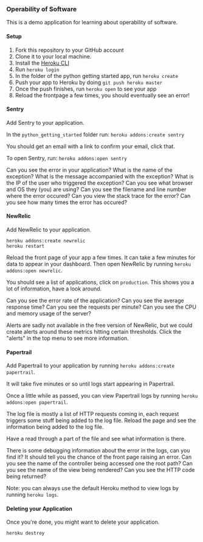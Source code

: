 ### Operability of Software

This is a demo application for learning about operability of software.

#### Setup

1. Fork this repository to your GitHub account
2. Clone it to your local machine.
3. Install the [Heroku CLI](https://devcenter.heroku.com/articles/heroku-cli#download-and-install)
4. Run `heroku login`
5. In the folder of the python getting started app, run `heroku create`
6. Push your app to Heroku by doing `git push heroku master`
7. Once the push finishes, run `heroku open` to see your app
8. Reload the frontpage a few times, you should eventually see an error!

#### Sentry

Add Sentry to your application.

In the `python_getting_started` folder run: `heroku addons:create sentry`

You should get an email with a link to confirm your email, click that.

To open Sentry, run: `heroku addons:open sentry`

Can you see the error in your application?
What is the name of the exception?
What is the message accompanied with the exception?
What is the IP of the user who triggered the exception?
Can you see what browser and OS they (you) are using?
Can you see the filename and line number where the error occured?
Can you view the stack trace for the error?
Can you see how many times the error has occured?

#### NewRelic

Add NewRelic to your application.

```
heroku addons:create newrelic
heroku restart
```

Reload the front page of your app a few times. It can take a few minutes for
data to appear in your dashboard. Then open NewRelic by running
`heroku addons:open newrelic`.

You should see a list of applications, click on `production`. This shows you
a lot of information, have a look around.

Can you see the error rate of the application?
Can you see the average response time?
Can you see the requests per minute?
Can you see the CPU and memory usage of the server?

Alerts are sadly not available in the free version of NewRelic, but we could
create alerts around these metrics hitting certain thresholds. Click the
"alerts" in the top menu to see more information.

#### Papertrail

Add Papertrail to your application by running `heroku addons:create papertrail`.

It will take five minutes or so until logs start appearing in Papertrail.

Once a little while as passed, you can view Papertrail logs by running
`heroku addons:open papertrail`.

The log file is mostly a list of HTTP requests coming in, each request triggers
some stuff being added to the log file. Reload the page and see the information
being added to the log file.

Have a read through a part of the file and see what information is there.

There is some debugging information about the error in the logs, can you find
it? It should tell you the chance of the front page raising an error.
Can you see the name of the controller being accessed one the root path?
Can you see the name of the view being rendered?
Can you see the HTTP code being returned?

Note: you can always use the default Heroku method to view logs by running
`heroku logs`.

#### Deleting your Application

Once you're done, you might want to delete your application.

```
heroku destroy
```
